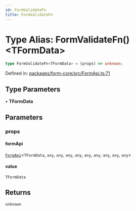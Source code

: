 ```yaml
---
id: FormValidateFn
title: FormValidateFn
---
```


<!-- DO NOT EDIT: this page is autogenerated from the type comments -->

# Type Alias: FormValidateFn()\<TFormData\>

```ts
type FormValidateFn<TFormData> = (props) => unknown;
```

Defined in: [packages/form-core/src/FormApi.ts:71](https://github.com/Pascalmh/tanstack-form/blob/main/packages/form-core/src/FormApi.ts#L71)

## Type Parameters

• **TFormData**

## Parameters

### props

#### formApi

[`FormApi`](../classes/formapi.md)\<`TFormData`, `any`, `any`, `any`, `any`, `any`, `any`, `any`, `any`, `any`\>

#### value

`TFormData`

## Returns

`unknown`
